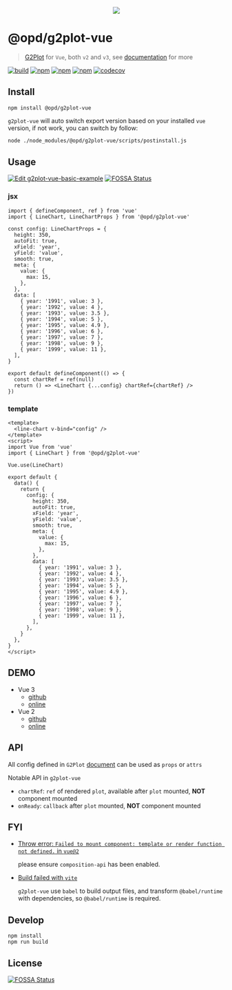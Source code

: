 <p align="center">
<img src="./assets/logo.svg">
</p>

# @opd/g2plot-vue

> [G2Plot](https://g2plot.antv.vision/) for `Vue`, both `v2` and `v3`, see [documentation](https://g2plot-vue.opd.cool) for more

[![build](https://github.com/open-data-plan/g2plot-vue/workflows/build/badge.svg)](https://github.com/open-data-plan/g2plot-vue/actions?query=workflow%3Abuild)
[![npm](https://img.shields.io/npm/v/@opd/g2plot-vue.svg)](https://www.npmjs.com/package/@opd/g2plot-vue)
[![npm](https://img.shields.io/npm/dm/@opd/g2plot-vue.svg)](https://www.npmjs.com/package/@opd/g2plot-vue)
[![npm](https://img.shields.io/npm/l/@opd/g2plot-vue.svg)](https://www.npmjs.com/package/@opd/g2plot-vue)
[![codecov](https://codecov.io/gh/open-data-plan/g2plot-vue/branch/master/graph/badge.svg)](https://codecov.io/gh/open-data-plan/g2plot-vue)

## Install

```
npm install @opd/g2plot-vue
```

`g2plot-vue` will auto switch export version based on your installed `vue` version, if not work, you can switch by follow:

```bash
node ./node_modules/@opd/g2plot-vue/scripts/postinstall.js
```

## Usage

[![Edit g2plot-vue-basic-example](https://codesandbox.io/static/img/play-codesandbox.svg)](https://codesandbox.io/s/g2plot-vue-basic-example-uxde9?fontsize=14&hidenavigation=1&theme=dark)
[![FOSSA Status](https://app.fossa.com/api/projects/git%2Bgithub.com%2Fopen-data-plan%2Fg2plot-vue.svg?type=shield)](https://app.fossa.com/projects/git%2Bgithub.com%2Fopen-data-plan%2Fg2plot-vue?ref=badge_shield)

### jsx

```tsx
import { defineComponent, ref } from 'vue'
import { LineChart, LineChartProps } from '@opd/g2plot-vue'

const config: LineChartProps = {
  height: 350,
  autoFit: true,
  xField: 'year',
  yField: 'value',
  smooth: true,
  meta: {
    value: {
      max: 15,
    },
  },
  data: [
    { year: '1991', value: 3 },
    { year: '1992', value: 4 },
    { year: '1993', value: 3.5 },
    { year: '1994', value: 5 },
    { year: '1995', value: 4.9 },
    { year: '1996', value: 6 },
    { year: '1997', value: 7 },
    { year: '1998', value: 9 },
    { year: '1999', value: 11 },
  ],
}

export default defineComponent(() => {
  const chartRef = ref(null)
  return () => <LineChart {...config} chartRef={chartRef} />
})
```

### template

```vue
<template>
  <line-chart v-bind="config" />
</template>
<script>
import Vue from 'vue'
import { LineChart } from '@opd/g2plot-vue'

Vue.use(LineChart)

export default {
  data() {
    return {
      config: {
        height: 350,
        autoFit: true,
        xField: 'year',
        yField: 'value',
        smooth: true,
        meta: {
          value: {
            max: 15,
          },
        },
        data: [
          { year: '1991', value: 3 },
          { year: '1992', value: 4 },
          { year: '1993', value: 3.5 },
          { year: '1994', value: 5 },
          { year: '1995', value: 4.9 },
          { year: '1996', value: 6 },
          { year: '1997', value: 7 },
          { year: '1998', value: 9 },
          { year: '1999', value: 11 },
        ],
      },
    }
  },
}
</script>
```

## DEMO

- Vue 3
  - [github](https://github.com/open-data-plan/g2plot-vue-demo)
  - [online](http://g2plot-vue-demo-opd.vercel.app/)
- Vue 2
  - [github](https://github.com/open-data-plan/g2plot-vue2-demo)
  - [online](http://g2plot-vue2-demo-opd.vercel.app/)

## API

All config defined in `G2Plot` [document](https://g2plot.antv.vision/zh/docs/manual/introduction) can be used as `props` or `attrs`

Notable API in `g2plot-vue`

- `chartRef`: `ref` of rendered `plot`, available after `plot` mounted, **NOT** component mounted
- `onReady`: `callback` after `plot` mounted, **NOT** component mounted

## FYI

- [Throw error: `Failed to mount component: template or render function not defined.` in `vue@2`](https://github.com/open-data-plan/g2plot-vue/issues/483)

  please ensure `composition-api` has been enabled.

- [Build failed with `vite`](https://github.com/open-data-plan/g2plot-vue/issues/505)

  `g2plot-vue` use `babel` to build output files, and transform `@babel/runtime` with dependencies, so `@babel/runtime` is required.

## Develop

```
npm install
npm run build
```


## License
[![FOSSA Status](https://app.fossa.com/api/projects/git%2Bgithub.com%2Fopen-data-plan%2Fg2plot-vue.svg?type=large)](https://app.fossa.com/projects/git%2Bgithub.com%2Fopen-data-plan%2Fg2plot-vue?ref=badge_large)